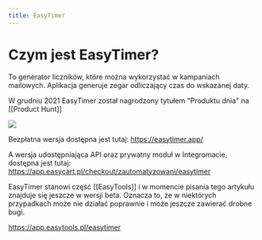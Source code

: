 ```yaml
---
title: EasyTimer
--- 
```


# Czym jest EasyTimer?

To generator liczników, które można wykorzystać w kampaniach mailowych. Aplikacja generuje zegar odliczający czas do wskazanej daty.

W grudniu 2021 EasyTimer został nagrodzony tytułem "Produktu dnia" na [[Product Hunt]]

![](https://api.producthunt.com/widgets/embed-image/v1/top-post-badge.svg?post_id=321103&theme=dark&period=daily)

Bezpłatna wersja dostępna jest tutaj: 
https://easytimer.app/

A wersja udostępniająca API oraz prywatny moduł w Integromacie, dostępna jest tutaj: https://app.easycart.pl/checkout/zautomatyzowani/easytimer

EasyTimer stanowi część [[EasyTools]] i w momencie pisania tego artykułu znajduje się jeszcze w wersji beta. Oznacza to, że w niektórych przypadkach może nie działać poprawnie i może jeszcze zawierać drobne bugi. 

https://app.easytools.pl/easytimer